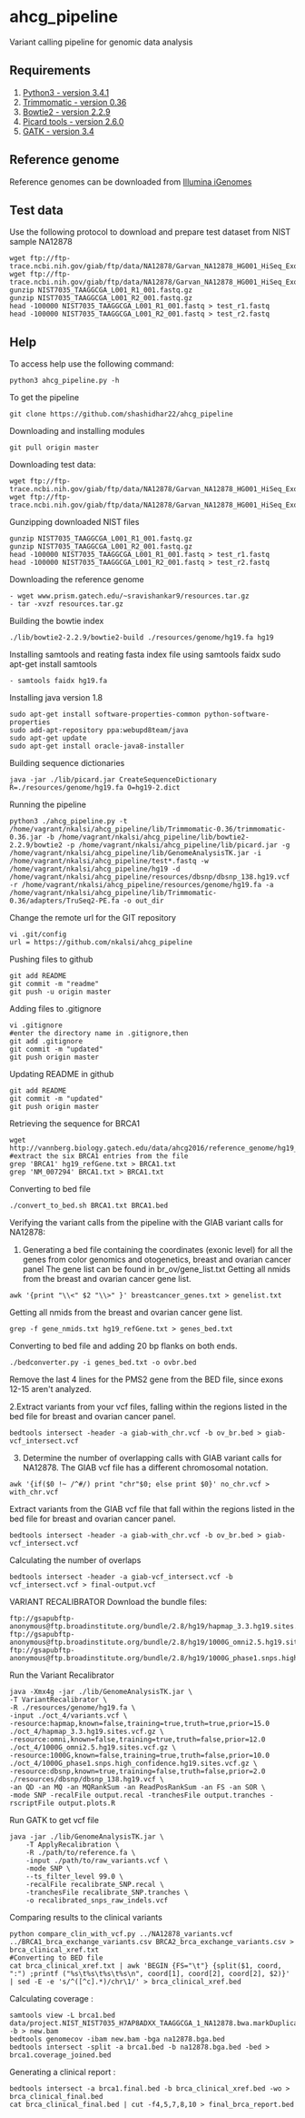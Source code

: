 # ahcg_pipeline
Variant calling pipeline for genomic data analysis

## Requirements

1. [Python3 - version 3.4.1](https://www.python.org/download/releases/3.4.1/)
2. [Trimmomatic - version 0.36](http://www.usadellab.org/cms/uploads/supplementary/Trimmomatic/Trimmomatic-0.36.zip)
3. [Bowtie2 - version 2.2.9](https://sourceforge.net/projects/bowtie-bio/files/bowtie2/2.2.9/)
4. [Picard tools - version 2.6.0](https://github.com/broadinstitute/picard/releases/download/2.6.0/picard.jar)
5. [GATK - version 3.4](https://software.broadinstitute.org/gatk/download/)

## Reference genome

Reference genomes can be downloaded from [Illumina iGenomes](http://support.illumina.com/sequencing/sequencing_software/igenome.html)

## Test data

Use the following protocol to download and prepare test dataset from NIST sample NA12878

```{sh}
wget ftp://ftp-trace.ncbi.nih.gov/giab/ftp/data/NA12878/Garvan_NA12878_HG001_HiSeq_Exome/NIST7035_TAAGGCGA_L001_R1_001.fastq.gz
wget ftp://ftp-trace.ncbi.nih.gov/giab/ftp/data/NA12878/Garvan_NA12878_HG001_HiSeq_Exome/NIST7035_TAAGGCGA_L001_R2_001.fastq.gz
gunzip NIST7035_TAAGGCGA_L001_R1_001.fastq.gz
gunzip NIST7035_TAAGGCGA_L001_R2_001.fastq.gz
head -100000 NIST7035_TAAGGCGA_L001_R1_001.fastq > test_r1.fastq
head -100000 NIST7035_TAAGGCGA_L001_R2_001.fastq > test_r2.fastq
```

## Help

To access help use the following command:

```{sh}
python3 ahcg_pipeline.py -h
```
To get the pipeline
```{sh}
git clone https://github.com/shashidhar22/ahcg_pipeline
```
Downloading and installing modules 
```{sh}
git pull origin master
```

Downloading test data: 
```{sh}
wget ftp://ftp-trace.ncbi.nih.gov/giab/ftp/data/NA12878/Garvan_NA12878_HG001_HiSeq_Exome/NIST7035_TAAGGCGA_L001_R1_001.fastq.gz
wget ftp://ftp-trace.ncbi.nih.gov/giab/ftp/data/NA12878/Garvan_NA12878_HG001_HiSeq_Exome/NIST7035_TAAGGCGA_L001_R2_001.fastq.gz
```
Gunzipping downloaded NIST files
```{sh}
gunzip NIST7035_TAAGGCGA_L001_R1_001.fastq.gz
gunzip NIST7035_TAAGGCGA_L001_R2_001.fastq.gz
head -100000 NIST7035_TAAGGCGA_L001_R1_001.fastq > test_r1.fastq
head -100000 NIST7035_TAAGGCGA_L001_R2_001.fastq > test_r2.fastq
```
Downloading the reference genome 
```{sh}
- wget www.prism.gatech.edu/~sravishankar9/resources.tar.gz
- tar -xvzf resources.tar.gz 
```

Building the bowtie index
```{sh}
./lib/bowtie2-2.2.9/bowtie2-build ./resources/genome/hg19.fa hg19
```
Installing samtools and reating fasta index file using samtools faidx
sudo apt-get install samtools
```{sh}
- samtools faidx hg19.fa
```
Installing java version 1.8
```{sh}
sudo apt-get install software-properties-common python-software-properties
sudo add-apt-repository ppa:webupd8team/java
sudo apt-get update
sudo apt-get install oracle-java8-installer
```
Building sequence dictionaries
```{sh}
java -jar ./lib/picard.jar CreateSequenceDictionary R=./resources/genome/hg19.fa O=hg19-2.dict
```

Running the pipeline
```{sh}
python3 ./ahcg_pipeline.py -t /home/vagrant/nkalsi/ahcg_pipeline/lib/Trimmomatic-0.36/trimmomatic-0.36.jar -b /home/vagrant/nkalsi/ahcg_pipeline/lib/bowtie2-2.2.9/bowtie2 -p /home/vagrant/nkalsi/ahcg_pipeline/lib/picard.jar -g /home/vagrant/nkalsi/ahcg_pipeline/lib/GenomeAnalysisTK.jar -i /home/vagrant/nkalsi/ahcg_pipeline/test*.fastq -w /home/vagrant/nkalsi/ahcg_pipeline/hg19 -d /home/vagrant/nkalsi/ahcg_pipeline/resources/dbsnp/dbsnp_138.hg19.vcf -r /home/vagrant/nkalsi/ahcg_pipeline/resources/genome/hg19.fa -a /home/vagrant/nkalsi/ahcg_pipeline/lib/Trimmomatic-0.36/adapters/TruSeq2-PE.fa -o out_dir 
```

Change the remote url for the GIT repository 
```{sh}
vi .git/config
url = https://github.com/nkalsi/ahcg_pipeline
```
Pushing files to github
```{sh}
git add README
git commit -m "readme"
git push -u origin master
```
Adding files to .gitignore
```{sh}
vi .gitignore
#enter the directory name in .gitignore,then 
git add .gitignore
git commit -m "updated"
git push origin master
```
Updating README in github
```{sh}
git add README
git commit -m "updated"
git push origin master
```

Retrieving the sequence for BRCA1
```{sh}
wget http://vannberg.biology.gatech.edu/data/ahcg2016/reference_genome/hg19_refGene.txt
#extract the six BRCA1 entries from the file 
grep 'BRCA1' hg19_refGene.txt > BRCA1.txt
grep 'NM_007294' BRCA1.txt > BRCA1.txt
```

Converting to bed file
```{sh}
./convert_to_bed.sh BRCA1.txt BRCA1.bed
```


Verifying the variant calls from the pipeline with the GIAB variant calls for NA12878:

1. Generating a bed file containing the coordinates (exonic level) for all the genes from color genomics and otogenetics, breast and ovarian cancer panel
The gene list can be found in br_ov/gene_list.txt
Getting all nmids from the breast and ovarian cancer gene list.
```{sh}
awk '{print "\\<" $2 "\\>" }' breastcancer_genes.txt > genelist.txt
```
Getting all nmids from the breast and ovarian cancer gene list.
```{sh}
grep -f gene_nmids.txt hg19_refGene.txt > genes_bed.txt
```
Converting to bed file and adding 20 bp flanks on both ends.
```{sh}
./bedconverter.py -i genes_bed.txt -o ovbr.bed
```
Remove the last 4 lines for the PMS2 gene from the BED file, since exons 12-15 aren't analyzed.

2.Extract variants from your vcf files, falling within the regions listed in the bed file for breast and ovarian cancer panel.
```{sh}
bedtools intersect -header -a giab-with_chr.vcf -b ov_br.bed > giab-vcf_intersect.vcf
```

3. Determine the number of overlapping calls with GIAB variant calls for NA12878.
The GIAB vcf file has a different chromosomal notation.
```{sh}
awk '{if($0 !~ /^#/) print "chr"$0; else print $0}' no_chr.vcf > with_chr.vcf 
```
Extract variants from the GIAB vcf file that fall within the regions listed in the bed file for breast and ovarian cancer panel.
```{sh}
bedtools intersect -header -a giab-with_chr.vcf -b ov_br.bed > giab-vcf_intersect.vcf
```
Calculating the number of overlaps
```{sh}
bedtools intersect -header -a giab-vcf_intersect.vcf -b vcf_intersect.vcf > final-output.vcf
```
VARIANT RECALIBRATOR
Download the bundle files:
```{sh}
ftp://gsapubftp-anonymous@ftp.broadinstitute.org/bundle/2.8/hg19/hapmap_3.3.hg19.sites.vcf.idx.gz
ftp://gsapubftp-anonymous@ftp.broadinstitute.org/bundle/2.8/hg19/1000G_omni2.5.hg19.sites.vcf.gz
ftp://gsapubftp-anonymous@ftp.broadinstitute.org/bundle/2.8/hg19/1000G_phase1.snps.high_confidence.hg19.sites.vcf.gz
```
Run the Variant Recalibrator
```{sh}
java -Xmx4g -jar ./lib/GenomeAnalysisTK.jar \
-T VariantRecalibrator \
-R ./resources/genome/hg19.fa \
-input ./oct_4/variants.vcf \
-resource:hapmap,known=false,training=true,truth=true,prior=15.0 ./oct_4/hapmap_3.3.hg19.sites.vcf.gz \
-resource:omni,known=false,training=true,truth=false,prior=12.0 ./oct_4/1000G_omni2.5.hg19.sites.vcf.gz \
-resource:1000G,known=false,training=true,truth=false,prior=10.0 ./oct_4/1000G_phase1.snps.high_confidence.hg19.sites.vcf.gz \
-resource:dbsnp,known=true,training=false,truth=false,prior=2.0 ./resources/dbsnp/dbsnp_138.hg19.vcf \
-an QD -an MQ -an MQRankSum -an ReadPosRankSum -an FS -an SOR \
-mode SNP -recalFile output.recal -tranchesFile output.tranches -rscriptFile output.plots.R
```

Run GATK to get vcf file 
```{sh}
java -jar ./lib/GenomeAnalysisTK.jar \ 
    -T ApplyRecalibration \ 
    -R ./path/to/reference.fa \ 
    -input ./path/to/raw_variants.vcf \ 
    -mode SNP \ 
    --ts_filter_level 99.0 \ 
    -recalFile recalibrate_SNP.recal \ 
    -tranchesFile recalibrate_SNP.tranches \ 
    -o recalibrated_snps_raw_indels.vcf
```

Comparing results to the clinical variants
```{sh}
python compare_clin_with_vcf.py ../NA12878_variants.vcf ../BRCA1_brca_exchange_variants.csv BRCA2_brca_exchange_variants.csv > brca_clinical_xref.txt
#Converting to BED file 
cat brca_clinical_xref.txt | awk 'BEGIN {FS="\t"} {split($1, coord, ":") ;printf ("%s\t%s\t%s\t%s\n", coord[1], coord[2], coord[2], $2)}' | sed -E -e 's/^([^c].*)/chr\1/' > brca_clinical_xref.bed
```
Calculating coverage : 
```{sh}
samtools view -L brca1.bed data/project.NIST_NIST7035_H7AP8ADXX_TAAGGCGA_1_NA12878.bwa.markDuplicates.bam -b > new.bam
bedtools genomecov -ibam new.bam -bga na12878.bga.bed
bedtools intersect -split -a brca1.bed -b na12878.bga.bed -bed > brca1.coverage_joined.bed
```
Generating a clinical report : 
```{sh}
bedtools intersect -a brca1.final.bed -b brca_clinical_xref.bed -wo > brca_clinical_final.bed
cat brca_clinical_final.bed | cut -f4,5,7,8,10 > final_brca_report.bed
```

